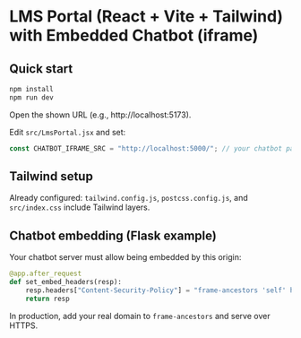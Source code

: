 # LMS Portal (React + Vite + Tailwind) with Embedded Chatbot (iframe)

## Quick start
```bash
npm install
npm run dev
```

Open the shown URL (e.g., http://localhost:5173).

Edit `src/LmsPortal.jsx` and set:
```js
const CHATBOT_IFRAME_SRC = "http://localhost:5000/"; // your chatbot page
```

## Tailwind setup
Already configured: `tailwind.config.js`, `postcss.config.js`, and `src/index.css` include Tailwind layers.

## Chatbot embedding (Flask example)
Your chatbot server must allow being embedded by this origin:
```python
@app.after_request
def set_embed_headers(resp):
    resp.headers["Content-Security-Policy"] = "frame-ancestors 'self' http://localhost:5173"
    return resp
```
In production, add your real domain to `frame-ancestors` and serve over HTTPS.
